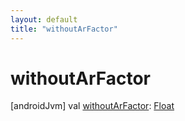 ```yaml
---
layout: default
title: "withoutArFactor"
---
```


# withoutArFactor

[androidJvm]
val [withoutArFactor](without-ar-factor.md): [Float](https://kotlinlang.org/api/core/kotlin-stdlib/kotlin/-float/index.html)